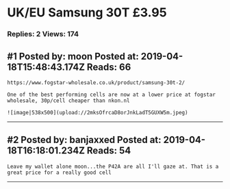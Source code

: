 # UK/EU Samsung 30T £3.95

### Replies: 2 Views: 174

## \#1 Posted by: moon Posted at: 2019-04-18T15:48:43.174Z Reads: 66

```
https://www.fogstar-wholesale.co.uk/product/samsung-30t-2/

One of the best performing cells are now at a lower price at fogstar wholesale, 30p/cell cheaper than nkon.nl

![image|538x500](upload://2mksOfrcaD8orJnkLadT5GUXW5m.jpeg)
```

---
## \#2 Posted by: banjaxxed Posted at: 2019-04-18T16:18:01.234Z Reads: 54

```
Leave my wallet alone moon...the P42A are all I'll gaze at. That is a great price for a really good cell
```

---
